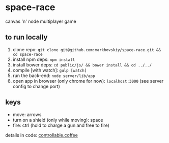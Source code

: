 # space-race

canvas 'n' node multiplayer game

## to run locally

1. clone repo: `git clone git@github.com:markhovskiy/space-race.git && cd space-race`
2. install npm deps: `npm install`
3. install bower deps: `cd public/js/ && bower install && cd ../../`
4. compile [with watch]: `gulp [watch]`
5. run the back-end: `node server/lib/app`
6. open app in browser (only chrome for now): `localhost:3000` (see server config to change port)

## keys

- move: arrows
- turn on a shield (only while moving): space
- fire: ctrl (hold to charge a gun and free to fire)

details in code: [controllable.coffee](/public/js/src/behaviors/controllable.coffee)
